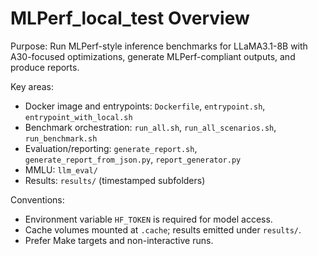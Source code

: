 # MLPerf_local_test Overview

Purpose: Run MLPerf-style inference benchmarks for LLaMA3.1-8B with A30-focused optimizations, generate MLPerf-compliant outputs, and produce reports.

Key areas:
- Docker image and entrypoints: `Dockerfile`, `entrypoint.sh`, `entrypoint_with_local.sh`
- Benchmark orchestration: `run_all.sh`, `run_all_scenarios.sh`, `run_benchmark.sh`
- Evaluation/reporting: `generate_report.sh`, `generate_report_from_json.py`, `report_generator.py`
- MMLU: `llm_eval/`
- Results: `results/` (timestamped subfolders)

Conventions:
- Environment variable `HF_TOKEN` is required for model access.
- Cache volumes mounted at `.cache`; results emitted under `results/`.
- Prefer Make targets and non-interactive runs.
